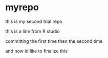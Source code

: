 # myrepo
this is my second trial repo





this is a line from R studio


committing the first time then the second time 


and now id like to finalize this